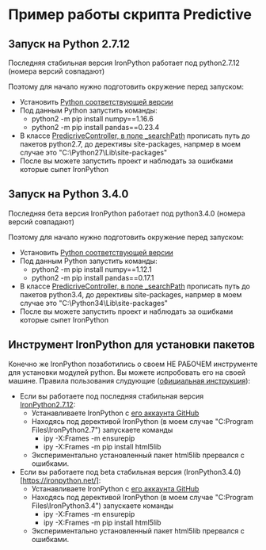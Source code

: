 # Пример работы скрипта Predictive
## Запуск на Python 2.7.12
Последняя стабильная версия IronPython работает под python2.7.12 (номера версий совпадают)

Поэтому для начало нужно подготовить окружение перед запуском:
- Установить [Python соответствующей версии](https://www.python.org/downloads/release/python-2712/)
- Под данным Python запустить команды:
  - python2 -m pip install numpy==1.16.6
  - python2 -m pip install pandas==0.23.4
- В классе [PredicriveController, в поле _searchPath](https://github.com/altamir95/TestPredictive/blob/main/TestPredictive/TestPredictive/Controllers/PredicriveController.cs) прописать путь до пакетов python2.7, до дерективы site-packages, напрмер в моем случае это "C:\Python27\Lib\site-packages"
- После вы можете запустить проект и наблюдать за ошибками которые сыпет IronPython

## Запуск на Python 3.4.0
Последняя бета версия IronPython работает под python3.4.0 (номера версий совпадают)

Поэтому для начало нужно подготовить окружение перед запуском:
- Установить [Python соответствующей версии](https://www.python.org/downloads/release/python-340/)
- Под данным Python запустить команды:
  - python2 -m pip install numpy==1.12.1
  - python2 -m pip install pandas==0.17.1
- В классе [PredicriveController, в поле _searchPath](https://github.com/altamir95/TestPredictive/blob/main/TestPredictive/TestPredictive/Controllers/PredicriveController.cs) прописать путь до пакетов python3.4, до дерективы site-packages, напрмер в моем случае это "C:\Python34\Lib\site-packages"
- После вы можете запустить проект и наблюдать за ошибками которые сыпет IronPython
## Инструмент IronPython для установки пакетов
Конечно же IronPython позаботились о своем НЕ РАБОЧЕМ инструменте для установки модулей python.
Вы можете испробовать его на своей машине.
Правила пользования слудующие ([официальная инструкция](https://ironpython.net/blog/2014/12/07/pip-in-ironpython-275.html)):
- Если вы работаете под последняя стабильная версия [IronPython2.7.12](https://ironpython.net/):
  - Устанавливаете IronPython с [его аккаунта GitHub](https://github.com/IronLanguages/ironpython2/releases/download/ipy-2.7.12/IronPython-2.7.12.msi)
  - Находясь под дерективой IronPython (в моем случае "C:Program Files\IronPython2.7") запускаете команды 
    - ipy -X:Frames -m ensurepip
    - ipy -X:Frames -m pip install html5lib
  - Экспериментально установленный пакет html5lib прервался с ошибками.
- Если вы работаете под beta стабильная версия (IronPython3.4.0)[https://ironpython.net/]:
  - Устанавливаете IronPython с [его аккаунта GitHub](https://github.com/IronLanguages/ironpython3/releases/download/v3.4.0-beta1/IronPython-3.4.0b1.msi)
  - Находясь под дерективой IronPython (в моем случае "C:Program Files\IronPython3.4") запускаете команды 
    - ipy -X:Frames -m ensurepip
    - ipy -X:Frames -m pip install html5lib
  - Экспериментально установленный пакет html5lib прервался с ошибками.
